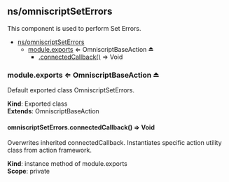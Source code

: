 ## ns/omniscriptSetErrors
This component is used to perform Set Errors.


* [ns/omniscriptSetErrors](#markdown-header-nsomniscriptseterrors)
    * [module.exports](#markdown-header-moduleexports-omniscriptbaseaction) ⇐ OmniscriptBaseAction ⏏
        * [.connectedCallback()](#markdown-header-omniscriptseterrorsconnectedcallback-void) ⇒ Void

### module.exports ⇐ OmniscriptBaseAction ⏏
Default exported class OmniscriptSetErrors.

**Kind**: Exported class  
**Extends**: OmniscriptBaseAction  
#### omniscriptSetErrors.connectedCallback() ⇒ Void
Overwrites inherited connectedCallback. Instantiates specific action utility class from action
             framework.

**Kind**: instance method of module.exports  
**Scope**: private  
